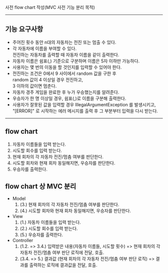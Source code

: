 사전 flow chart 작성(MVC 사전 기능 분리 목적)

---

## 기능 요구사항

- 주어진 횟수 동안 n대의 자동차는 전진 또는 멈출 수 있다.
- 각 자동차에 이름을 부여할 수 있다.  
  전진하는 자동차를 출력할 때 자동차 이름을 같이 출력한다.
- 자동차 이름은 쉼표(,) 기준으로 구분하며 이름은 5자 이하만 가능하다.
- 사용자는 몇 번의 이동을 할 것인지를 입력할 수 있어야 한다.
- 전진하는 조건은 0에서 9 사이에서 random 값을 구한 후  
  random 값이 4 이상일 경우 전진하고,  
  3 이하의 값이면 멈춘다.
- 자동차 경주 게임을 완료한 후 누가 우승했는지를 알려준다.
- 우승자가 한 명 이상일 경우, 쉼표(,)로 이름을 구분해 출력한다.
- 사용자가 잘못된 값을 입력할 경우 IllegalArgumentException 를 발생시키고,  
  "[ERROR]" 로 시작하는 에러 메시지를 출력 후 그 부분부터 입력을 다시 받는다.

---

## flow chart

1. 자동차 이름들을 입력 받는다.
2. 시도할 회수를 입력 받는다.
3. 현재 회차의 각 자동차 전진/멈춤 여부를 판단한다.
4. 시도할 회차와 현재 회차 동일해지면, 우승자를 판단한다.
5. 우승자를 출력한다.

## flow chart 상 MVC 분리

- Model
    1. (3.) 현재 회차의 각 자동차 전진/멈춤 여부를 판단한다.
    2. (4.) 시도할 회차와 현재 회차 동일해지면, 우승자를 판단한다.
- View
    1. (1.) 자동차 이름들을 입력 받는다.
    2. (2.) 시도할 회수를 입력 받는다.
    3. (5.) 우승자를 출력한다.
- Controller
    1. (1.2. => 3.4.) 입력받은 내용(자동차 이름들, 시도할 횟수) => 현재 회차의 각 자동차 전진/멈춤 여부 판단 로직에 전달, 호출.
    2. (3.4. => 5.) 결과값 (현재 회차의 각 자동차 전진/멈춤 여부 판단 로직) => 결과를 출력하는 로직에 결과값을 전달, 호출.